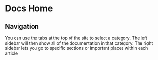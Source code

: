 # Docs Home

## Navigation

You can use the tabs at the top of the site to select a category. The left sidebar will then show all of the documentation in that category. The right sidebar lets you go to specific sections or important places within each article.
